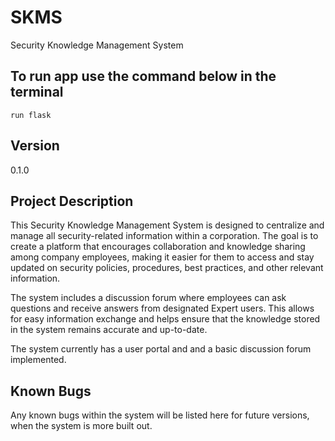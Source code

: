 # SKMS
Security Knowledge Management System
## To run app use the command below in the terminal
`run flask`

## Version
0.1.0
## Project Description
This Security Knowledge Management System is designed to centralize and manage all security-related information within a corporation. The goal is to create a platform that encourages collaboration and knowledge sharing among company employees, making it easier for them to access and stay updated on security policies, procedures, best practices, and other relevant information.

The system includes a discussion forum where employees can ask questions and receive answers from designated Expert users. This allows for easy information exchange and helps ensure that the knowledge stored in the system remains accurate and up-to-date. 

The system currently has a user portal and and a basic discussion forum implemented. 
## Known Bugs
Any known bugs within the system will be listed here for future versions, when the system is more built out.
